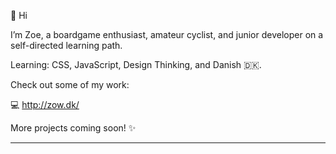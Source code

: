 👋 Hi

I’m Zoe, a boardgame enthusiast, amateur cyclist, and junior developer on a self-directed learning path. 

Learning: CSS, JavaScript, Design Thinking, and Danish 🇩🇰.

Check out some of my work: 

💻 http://zow.dk/

More projects coming soon! ✨

_________________________________________




